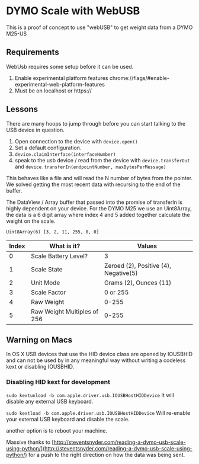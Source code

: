 # DYMO Scale with WebUSB

This is a proof of concept to use "webUSB" to get weight data from a DYMO M25-US

## Requirements

WebUsb requires some setup before it can be used.

1. Enable experimental platform features chrome://flags/#enable-experimental-web-platform-features
2. Must be on localhost or https://

## Lessons

There are many hoops to jump through before you can start talking to the USB device in question.

1. Open connection to the device with `device.open()`
2. Set a default configuration.
3. `device.claimInterface(interfaceNumber)`
4. speak to the usb device / read from the device with `device.transferOut` and `device.transferIn(endpointNumber, maxBytesPerMessage)`

This behaves like a file and will read the N number of bytes from the pointer.  We solved getting the most recent data with recursing to the end of the buffer.

The DataView / Array buffer that passed into the promise of transferIn is highly dependent on your device.  For the DYMO M25 we use an Uint8Array,  the data is a 6 digit array where index 4 and 5 added together calculate the weight on the scale.

`Uint8Array(6) [3, 2, 11, 255, 0, 0]`

| Index | What is it? | Values |
| ------------- | ------------- | ------------- |
| 0 | Scale Battery Level? | 3 | < If you observe this drop note the battery level and open an issue.
| 1 | Scale State | Zeroed (2), Positive (4), Negative(5) |
| 2 | Unit Mode | Grams (2), Ounces (11) |
| 3 | Scale Factor | 0 or 255
| 4 | Raw Weight | 0-255
| 5 | Raw Weight Multiples of 256 |  0-255

## Warning on Macs

In OS X USB devices that use the HID device class are opened by IOUSBHID and can not be used by in any meaningful way without writing a codeless kext or disabling IOUSBHID.

### Disabling HID kext for development
`sudo kextunload -b com.apple.driver.usb.IOUSBHostHIDDevice`
It will disable any external USB keyboard.

`sudo kextload -b com.apple.driver.usb.IOUSBHostHIDDevice`
Will re-enable your external USB keyboard and disable the scale.

another option is to reboot your machine.

Massive thanks to [http://steventsnyder.com/reading-a-dymo-usb-scale-using-python/](http://steventsnyder.com/reading-a-dymo-usb-scale-using-python/) for a push to the right direction on how the data was being sent.
